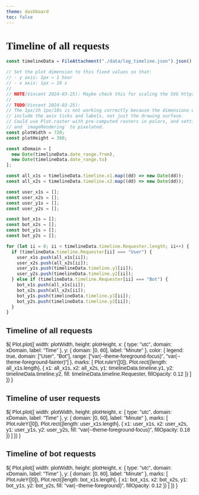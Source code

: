 ```yaml
---
theme: dashboard
toc: false
---
```


<style>
body {
  font-family: serif;
}
.card {
  font-family: sans-serif;
}
</style>


# Timeline of all requests

```js
const timelineData = FileAttachment("./data/log_timeline.json").json();
```

```js
// Set the plot dimension to this fixed values so that:
// - y axis: 1px ⇔ 1 hour
// - x axis: 1px ⇔ 10 s
//
// NOTE(Vincent 2024-03-25): Maybe check this for scaling the SVG https://css-tricks.com/scale-svg/
//
// TODO(Vincent 2024-03-25):
// The 1px/1h 1px/10s is not working correctly because the dimensions we give to the plot
// include the axis ticks and labels, not just the drawing surface.
// Could use Plot.raster with pre-computed rasters in polars, and setting `pixelSize` to 1
// and `imageRendering` to pixelated.
const plotWidth = 720;
const plotHeight = 360;

const xDomain = [
  new Date(timelineData.date_range.from),
  new Date(timelineData.date_range.to)
];

const all_x1s = timelineData.timeline.x1.map((dd) => new Date(dd));
const all_x2s = timelineData.timeline.x2.map((dd) => new Date(dd));
```

```js
const user_x1s = [];
const user_x2s = [];
const user_y1s = [];
const user_y2s = [];

const bot_x1s = [];
const bot_x2s = [];
const bot_y1s = [];
const bot_y2s = [];

for (let ii = 0; ii < timelineData.timeline.Requester.length; ii++) {
  if (timelineData.timeline.Requester[ii] === "User") {
    user_x1s.push(all_x1s[ii]);
    user_x2s.push(all_x2s[ii]);
    user_y1s.push(timelineData.timeline.y1[ii]);
    user_y2s.push(timelineData.timeline.y2[ii]);
  } else if (timelineData.timeline.Requester[ii] === "Bot") {
    bot_x1s.push(all_x1s[ii]);
    bot_x2s.push(all_x2s[ii]);
    bot_y1s.push(timelineData.timeline.y1[ii]);
    bot_y2s.push(timelineData.timeline.y2[ii]);
  }
}
```

<div class="card">
  <h2>Timeline of all requests</h2>
${
  Plot.plot({
    width: plotWidth,
    height: plotHeight,
    x: {
      type: "utc",
      domain: xDomain,
      label: "Time"
    },
    y: {
      domain: [0, 60],
      label: "Minute"
    },
    color: {
      legend: true,
      domain: ["User", "Bot"],
      range: ["var(--theme-foreground-focus)", "var(--theme-foreground-fainter)"]
    },
    marks: [
      Plot.ruleY([0]),
      Plot.rect({length: all_x1s.length}, {
        x1: all_x1s,
        x2: all_x2s,
        y1: timelineData.timeline.y1,
        y2: timelineData.timeline.y2,
        fill: timelineData.timeline.Requester,
        fillOpacity: 0.12
      })
    ]
  })
}
</div>

<div class="card">
  <h2>Timeline of user requests</h2>
${
  Plot.plot({
    width: plotWidth,
    height: plotHeight,
    x: {
      type: "utc",
      domain: xDomain,
      label: "Time"
    },
    y: {
      domain: [0, 60],
      label: "Minute"
    },
    marks: [
      Plot.ruleY([0]),
      Plot.rect({length: user_x1s.length}, {
        x1: user_x1s,
        x2: user_x2s,
        y1: user_y1s,
        y2: user_y2s,
        fill: "var(--theme-foreground-focus)",
        fillOpacity: 0.18
      })
    ]
  })
}
</div>

<div class="card">
  <h2>Timeline of bot requests</h2>
${
  Plot.plot({
    width: plotWidth,
    height: plotHeight,
    x: {
      type: "utc",
      domain: xDomain,
      label: "Time"
    },
    y: {
      domain: [0, 60],
      label: "Minute"
    },
    marks: [
      Plot.ruleY([0]),
      Plot.rect({length: bot_x1s.length}, {
        x1: bot_x1s,
        x2: bot_x2s,
        y1: bot_y1s,
        y2: bot_y2s,
        fill: "var(--theme-foreground)",
        fillOpacity: 0.12
      })
    ]
  })
}
</div>
